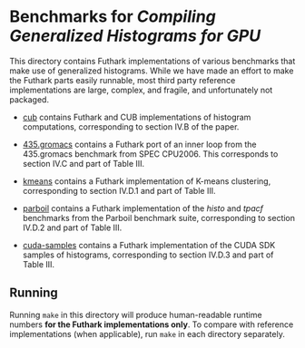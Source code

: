 # Benchmarks for *Compiling Generalized Histograms for GPU*

This directory contains Futhark implementations of various benchmarks
that make use of generalized histograms.  While we have made an effort
to make the Futhark parts easily runnable, most third party reference
implementations are large, complex, and fragile, and unfortunately not
packaged.

* [cub](cub/) contains Futhark and CUB implementations of histogram
  computations, corresponding to section IV.B of the paper.

* [435.gromacs](435.gromacs/) contains a Futhark port of an inner
  loop from the 435.gromacs benchmark from SPEC CPU2006.  This
  corresponds to section IV.C and part of Table III.

* [kmeans](kmeans/) contains a Futhark implementation of K-means
  clustering, corresponding to section IV.D.1 and part of Table III.

* [parboil](parboil/) contains a Futhark implementation of the
  *histo* and *tpacf* benchmarks from the Parboil benchmark suite,
  corresponding to section IV.D.2 and part of Table III.

* [cuda-samples](cuda-samples/) contains a Futhark implementation of
  the CUDA SDK samples of histograms, corresponding to section IV.D.3
  and part of Table III.

## Running

Running `make` in this directory will produce human-readable runtime
numbers **for the Futhark implementations only**.  To compare with
reference implementations (when applicable), run `make` in each
directory separately.
